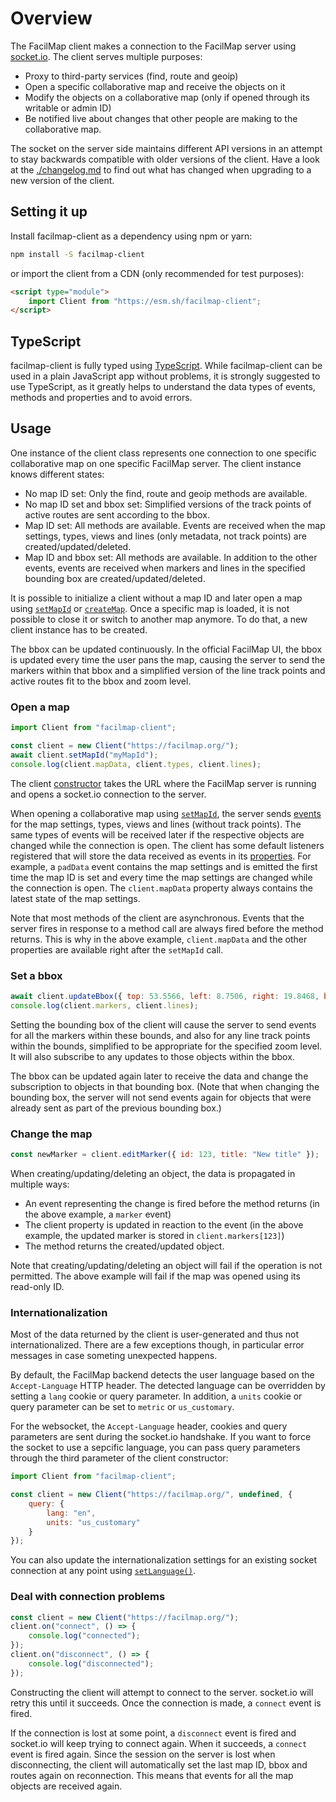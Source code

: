 # Overview

The FacilMap client makes a connection to the FacilMap server using [socket.io](http://socket.io/). The client serves multiple purposes:
* Proxy to third-party services (find, route and geoip)
* Open a specific collaborative map and receive the objects on it
* Modify the objects on a collaborative map (only if opened through its writable or admin ID)
* Be notified live about changes that other people are making to the collaborative map.

The socket on the server side maintains different API versions in an attempt to stay backwards compatible with older versions of the client. Have a look at the [./changelog.md](changelog) to find out what has changed when upgrading to a new version of the client.


## Setting it up

Install facilmap-client as a dependency using npm or yarn:

```bash
npm install -S facilmap-client
```

or import the client from a CDN (only recommended for test purposes):

```html
<script type="module">
	import Client from "https://esm.sh/facilmap-client";
</script>
```


## TypeScript

facilmap-client is fully typed using [TypeScript](https://www.typescriptlang.org/). While facilmap-client can be used in a plain JavaScript app without problems, it is strongly suggested to use TypeScript, as it greatly helps to understand the data types of events, methods and properties and to avoid errors.


## Usage

One instance of the client class represents one connection to one specific collaborative map on one specific FacilMap server. The client instance knows different states:

* No map ID set: Only the find, route and geoip methods are available.
* No map ID set and bbox set: Simplified versions of the track points of active routes are sent according to the bbox.
* Map ID set: All methods are available. Events are received when the map settings, types, views and lines (only metadata, not track points) are created/updated/deleted.
* Map ID and bbox set: All methods are available. In addition to the other events, events are received when markers and lines in the specified bounding box are created/updated/deleted.

It is possible to initialize a client without a map ID and later open a map using [`setMapId`](./methods.md#setmapid-mapid) or [`createMap`](./methods.md#createmap-data). Once a specific map is loaded, it is not possible to close it or switch to another map anymore. To do that, a new client instance has to be created.

The bbox can be updated continuously. In the official FacilMap UI, the bbox is updated every time the user pans the map, causing the server to send the markers within that bbox and a simplified version of the line track points and active routes fit to the bbox and zoom level.

### Open a map

```js
import Client from "facilmap-client";

const client = new Client("https://facilmap.org/");
await client.setMapId("myMapId");
console.log(client.mapData, client.types, client.lines);
```

The client [constructor](./methods.md#constructor-server-mapid) takes the URL where the FacilMap server is running and opens a socket.io connection to the server.

When opening a collaborative map using [`setMapId`](./methods.md#setmapid-mapid), the server sends [events](./events.md) for the map settings, types, views and lines (without track points). The same types of events will be received later if the respective objects are changed while the connection is open. The client has some default listeners registered that will store the data received as events in its [properties](./properties.md). For example, a `padData` event contains the map settings and is emitted the first time the map ID is set and every time the map settings are changed while the connection is open. The `client.mapData` property always contains the latest state of the map settings.

Note that most methods of the client are asynchronous. Events that the server fires in response to a method call are always fired before the method returns. This is why in the above example, `client.mapData` and the other properties are available right after the `setMapId` call.

### Set a bbox

```js
await client.updateBbox({ top: 53.5566, left: 8.7506, right: 19.8468, bottom: 50.1980, zoom: 8 });
console.log(client.markers, client.lines);
```

Setting the bounding box of the client will cause the server to send events for all the markers within these bounds, and also for any line track points within the bounds, simplified to be appropriate for the specified zoom level. It will also subscribe to any updates to those objects within the bbox.

The bbox can be updated again later to receive the data and change the subscription to objects in that bounding box. (Note that when changing the bounding box, the server will not send events again for objects that were already sent as part of the previous bounding box.)

### Change the map

```js
const newMarker = client.editMarker({ id: 123, title: "New title" });
```

When creating/updating/deleting an object, the data is propagated in multiple ways:
* An event representing the change is fired before the method returns (in the above example, a `marker` event)
* The client property is updated in reaction to the event (in the above example, the updated marker is stored in `client.markers[123]`)
* The method returns the created/updated object.

Note that creating/updating/deleting an object will fail if the operation is not permitted. The above example will fail if the map was opened using its read-only ID.

### Internationalization

Most of the data returned by the client is user-generated and thus not internationalized. There are a few exceptions though, in particular error messages in case someting unexpected happens.

By default, the FacilMap backend detects the user language based on the `Accept-Language` HTTP header. The detected language can be overridden by setting a `lang` cookie or query parameter. In addition, a `units` cookie or query parameter can be set to `metric` or `us_customary`.

For the websocket, the `Accept-Language` header, cookies and query parameters are sent during the socket.io handshake. If you want to force the socket to use a sepcific language, you can pass query parameters through the third parameter of the client constructor:
```js
import Client from "facilmap-client";

const client = new Client("https://facilmap.org/", undefined, {
	query: {
		lang: "en",
		units: "us_customary"
	}
});
```

You can also update the internationalization settings for an existing socket connection at any point using [`setLanguage()`](./methods#setlanguage-settings).

### Deal with connection problems

```js
const client = new Client("https://facilmap.org/");
client.on("connect", () => {
	console.log("connected");
});
client.on("disconnect", () => {
	console.log("disconnected");
});
```

Constructing the client will attempt to connect to the server. socket.io will retry this until it succeeds. Once the connection is made, a `connect` event is fired.

If the connection is lost at some point, a `disconnect` event is fired and socket.io will keep trying to connect again. When it succeeds, a `connect` event is fired again. Since the session on the server is lost when disconnecting, the client will automatically set the last map ID, bbox and routes again on reconnection. This means that events for all the map objects are received again.